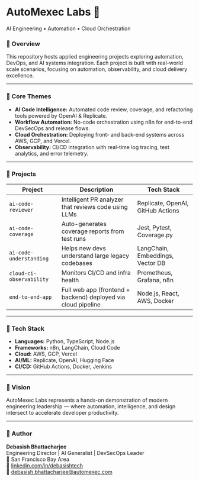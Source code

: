 # AutoMexec Labs 🚀  
AI Engineering • Automation • Cloud Orchestration  

### 👋 Overview  
This repository hosts applied engineering projects exploring automation, DevOps, and AI systems integration. Each project is built with real-world scale scenarios, focusing on automation, observability, and cloud delivery excellence.  

---

### 🧠 Core Themes  
- **AI Code Intelligence:** Automated code review, coverage, and refactoring tools powered by OpenAI & Replicate.  
- **Workflow Automation:** No-code orchestration using n8n for end-to-end DevSecOps and release flows.  
- **Cloud Orchestration:** Deploying front- and back-end systems across AWS, GCP, and Vercel.  
- **Observability:** CI/CD integration with real-time log tracing, test analytics, and error telemetry.  

---

### 📂 Projects
| Project | Description | Tech Stack |
|----------|--------------|-------------|
| `ai-code-reviewer` | Intelligent PR analyzer that reviews code using LLMs | Replicate, OpenAI, GitHub Actions |
| `ai-code-coverage` | Auto-generates coverage reports from test runs | Jest, Pytest, Coverage.py |
| `ai-code-understanding` | Helps new devs understand large legacy codebases | LangChain, Embeddings, Vector DB |
| `cloud-ci-observability` | Monitors CI/CD and infra health | Prometheus, Grafana, n8n |
| `end-to-end-app` | Full web app (frontend + backend) deployed via cloud pipeline | Node.js, React, AWS, Docker |

---

### 🧩 Tech Stack
- **Languages:** Python, TypeScript, Node.js  
- **Frameworks:** n8n, LangChain, Cloud Code  
- **Cloud:** AWS, GCP, Vercel  
- **AI/ML:** Replicate, OpenAI, Hugging Face  
- **CI/CD:** GitHub Actions, Docker, Jenkins  

---

### 🧭 Vision  
AutoMexec Labs represents a hands-on demonstration of modern engineering leadership — where automation, intelligence, and design intersect to accelerate developer productivity.

---

### 👤 Author  
**Debasish Bhattacharjee**  
Engineering Director | AI Generalist | DevSecOps Leader  
📍 San Francisco Bay Area  
🔗 [linkedin.com/in/debasishtech](https://www.linkedin.com/in/debasishtech)  
📧 debasish.bhattacharjee@automexec.com
